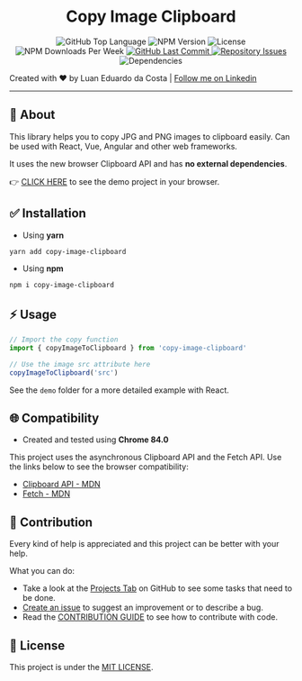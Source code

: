 <h1 style="text-align: center">
  <span>Copy Image Clipboard</span>
</h1>

<p style="text-align: center">
  <img alt="GitHub Top Language" src="https://img.shields.io/github/languages/top/luanedcosta/copy-image-clipboard.svg">

  <img alt="NPM Version" src="https://img.shields.io/npm/v/copy-image-clipboard">

  <img alt="License" src="https://img.shields.io/github/license/luanedcosta/copy-image-clipboard.svg">

  <img alt="NPM Downloads Per Week" src="https://img.shields.io/npm/dw/copy-image-clipboard">

  <a href="https://github.com/luanedcosta/copy-image-clipboard/commits/master">
    <img alt="GitHub Last Commit" src="https://img.shields.io/github/last-commit/luanedcosta/copy-image-clipboard.svg">
  </a>

  <a href="https://github.com/luanedcosta/copy-image-clipboard/issues">
    <img alt="Repository Issues" src="https://img.shields.io/github/issues/luanedcosta/copy-image-clipboard.svg">
  </a>

  <img alt="Dependencies" src="https://img.shields.io/david/LuanEdCosta/copy-image-clipboard">
</p>

Created with :heart: by Luan Eduardo da Costa | [Follow me on Linkedin](https://www.linkedin.com/in/luaneducosta/)

---

## :page_with_curl: About

This library helps you to copy JPG and PNG images to clipboard easily. Can be used with React, Vue, Angular and other web frameworks.

It uses the new browser Clipboard API and has **no external dependencies**.

:point_right: [CLICK HERE](https://luanedcosta.github.io/copy-image-clipboard/) to see the demo project in your browser.

## :white_check_mark: Installation

- Using **yarn**

```bash
yarn add copy-image-clipboard
```

- Using **npm**

```bash
npm i copy-image-clipboard
```

## :zap: Usage

```javascript
// Import the copy function
import { copyImageToClipboard } from 'copy-image-clipboard'

// Use the image src attribute here
copyImageToClipboard('src')
```

See the `demo` folder for a more detailed example with React.

## :globe_with_meridians: Compatibility

- Created and tested using **Chrome 84.0**

This project uses the asynchronous Clipboard API and the Fetch API. Use the links below to see the browser compatibility:

- [Clipboard API - MDN](https://developer.mozilla.org/en-US/docs/Web/API/Clipboard)
- [Fetch - MDN](https://developer.mozilla.org/en-US/docs/Web/API/Fetch_API)

## :handshake: Contribution

Every kind of help is appreciated and this project can be better with your help.

What you can do:

- Take a look at the [Projects Tab](https://github.com/LuanEdCosta/copy-image-clipboard/projects) on GitHub to see some tasks that need to be done.
- [Create an issue](https://github.com/LuanEdCosta/copy-image-clipboard/issues) to suggest an improvement or to describe a bug.
- Read the [CONTRIBUTION GUIDE](CONTRIBUTING.md) to see how to contribute with code.

## :blue_book: License

This project is under the [MIT LICENSE](https://github.com/LuanEdCosta/copy-image-clipboard/blob/master/LICENSE).
